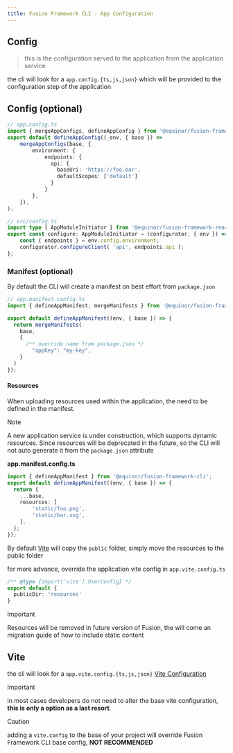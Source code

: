 ```yaml
---
title: Fusion Framework CLI - App Configuration
---
```


## Config

<!-- TODO: add link to documentation about Fusion application configuration and services -->

> this is the configuration served to the application from the application service

the cli will look for a `app.config.{ts,js,json}` which will be provided to the configuration step of the application

## Config (optional)

```ts
// app.config.ts
import { mergeAppConfigs, defineAppConfig } from '@equinor/fusion-framework-cli';
export default defineAppConfig((_env, { base }) =>
    mergeAppConfigs(base, {
        environment: {
            endpoints: {
              api: {
                baseUri: 'https://foo.bar',
                defaultScopes: ['default']
              }
            }
        },
    }),
);

// src/config.ts
import type { AppModuleInitiator } from '@equinor/fusion-framework-react-app';
export const configure: AppModuleInitiator = (configurator, { env }) => {
    const { endpoints } = env.config.environment;
    configurator.configureClient( 'api', endpoints.api );
};
```

### Manifest (optional)

By default the CLI will create a manifest on best effort from `package.json`

```ts
// app.manifest.config.ts
import { defineAppManifest, mergeManifests } from '@equinor/fusion-framework-cli';

export default defineAppManifest((env, { base }) => {
  return mergeManifests(
    base,
    {
      /** override name from package.json */
        "appKey": "my-key",
    }
  )
});
```

#### Resources

<!-- TODO: add migration tip -->

When uploading resources used within the application, the need to be defined in the manifest.

> [!NOTE]
> A new application service is under construction, which supports dynamic resources. 
> Since resources will be deprecated in the future, so the CLI will not auto generate it from the `package.json` attribute

__app.manifest.config.ts__
```ts
import { defineAppManifest } from '@equinor/fusion-framework-cli';
export default defineAppManifest((env, { base }) => {
  return {
    ...base,
    resources: [
        'static/foo.png',
        'static/bar.svg',
    ],
  };
});
```

By default [Vite](https://vitejs.dev/config/shared-options.html#publicdir) will copy the `public` folder, simply move the resources to the public folder

for more advance, override the application vite config in `app.vite.config.ts`
```ts
/** @type {import('vite').UserConfig} */
export default {
  publicDir: 'resources'
}
```


> [!IMPORTANT]
> Resources will be removed in future version of Fusion, the will come an migration guide of how to include static content

## Vite

the cli will look for a `app.vite.config.{ts,js,json}` [Vite Configuration](https://vitejs.dev/config/)

> [!IMPORTANT]
> in most cases developers do not need to alter the base vite configuration, __this is only a option as a last resort__.

> [!CAUTION]
> adding a `vite.config` to the base of your project will override Fusion Framework CLI base config, __NOT RECOMMENDED__

